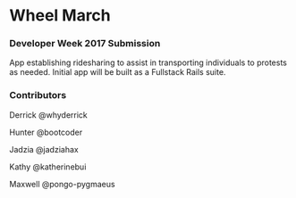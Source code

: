 # Wheel March

### Developer Week 2017 Submission

App establishing ridesharing to assist in transporting individuals to protests as needed. Initial app will be built as a Fullstack Rails suite.

### Contributors

Derrick
@whyderrick

Hunter
@bootcoder

Jadzia
@jadziahax

Kathy
@katherinebui

Maxwell
@pongo-pygmaeus
